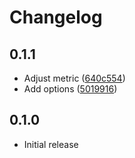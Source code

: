 # Changelog

## 0.1.1

- Adjust metric ([640c554](https://github.com/smoelius/rustfmt_if_chain/commit/640c55469c2a47cddc63ae81e20c2722bf99ddbd))
- Add options ([5019916](https://github.com/smoelius/rustfmt_if_chain/commit/50199167931b6c18e9e3e967766d7077fea0283a))

## 0.1.0

- Initial release
